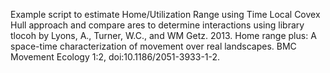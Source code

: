 Example script to estimate Home/Utilization Range using Time Local Covex Hull approach and compare ares to determine interactions 
using library tlocoh by Lyons, A., Turner, W.C., and WM Getz. 2013. Home range plus: A space-time characterization of movement over real landscapes. BMC Movement Ecology 1:2, doi:10.1186/2051-3933-1-2.

